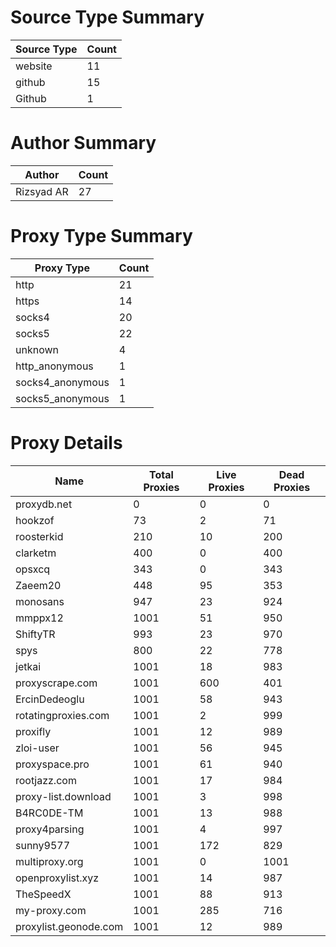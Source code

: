 # Source Type Summary

| Source Type | Count |
|-------------|-------|
| website | 11 |
| github | 15 |
| Github | 1 |


# Author Summary

| Author | Count |
|--------|-------|
| Rizsyad AR | 27 |


# Proxy Type Summary

| Proxy Type | Count |
|------------|-------|
| http | 21 |
| https | 14 |
| socks4 | 20 |
| socks5 | 22 |
| unknown | 4 |
| http_anonymous | 1 |
| socks4_anonymous | 1 |
| socks5_anonymous | 1 |


# Proxy Details

| Name | Total Proxies | Live Proxies | Dead Proxies |
|------|---------------|--------------|---------------|
| proxydb.net | 0 | 0 | 0 |
| hookzof | 73 | 2 | 71 |
| roosterkid | 210 | 10 | 200 |
| clarketm | 400 | 0 | 400 |
| opsxcq | 343 | 0 | 343 |
| Zaeem20 | 448 | 95 | 353 |
| monosans | 947 | 23 | 924 |
| mmppx12 | 1001 | 51 | 950 |
| ShiftyTR | 993 | 23 | 970 |
| spys | 800 | 22 | 778 |
| jetkai | 1001 | 18 | 983 |
| proxyscrape.com | 1001 | 600 | 401 |
| ErcinDedeoglu | 1001 | 58 | 943 |
| rotatingproxies.com | 1001 | 2 | 999 |
| proxifly | 1001 | 12 | 989 |
| zloi-user | 1001 | 56 | 945 |
| proxyspace.pro | 1001 | 61 | 940 |
| rootjazz.com | 1001 | 17 | 984 |
| proxy-list.download | 1001 | 3 | 998 |
| B4RC0DE-TM | 1001 | 13 | 988 |
| proxy4parsing | 1001 | 4 | 997 |
| sunny9577 | 1001 | 172 | 829 |
| multiproxy.org | 1001 | 0 | 1001 |
| openproxylist.xyz | 1001 | 14 | 987 |
| TheSpeedX | 1001 | 88 | 913 |
| my-proxy.com | 1001 | 285 | 716 |
| proxylist.geonode.com | 1001 | 12 | 989 |
